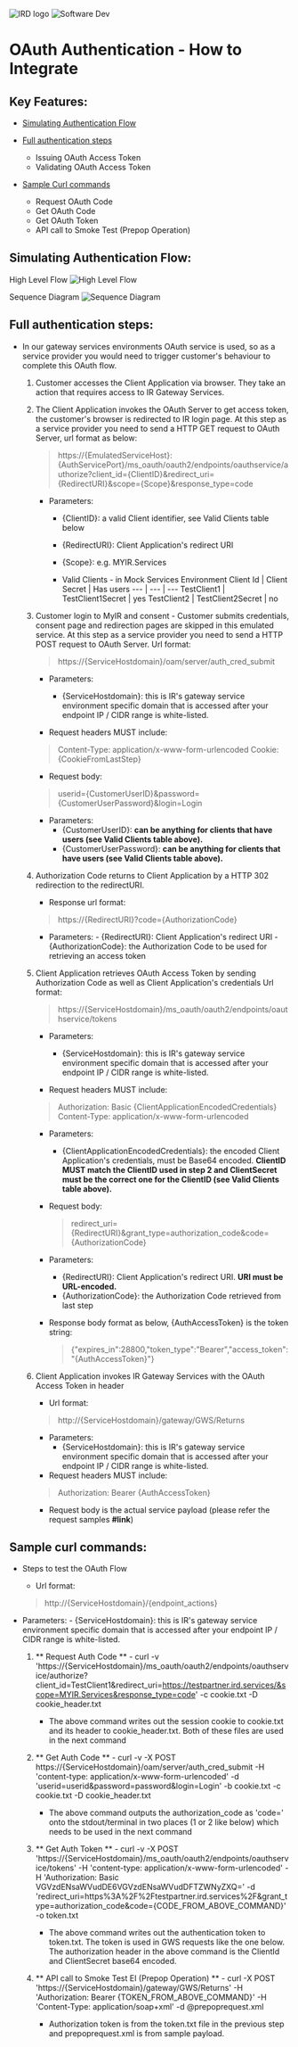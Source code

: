 ![IRD logo](../../Images/IRlogo.gif)
![Software Dev](../../Images/SoftwareDev.png)

OAuth Authentication - How to Integrate
=======================================

Key Features:
-------------

- [Simulating Authentication Flow](#simulating-authentication-flow)

- [Full authentication steps](#full-authentication-steps)
    - Issuing OAuth Access Token
    - Validating OAuth Access Token

- [Sample Curl commands](#sample-curl-commands)
	- Request OAuth Code
	- Get OAuth Code
	- Get OAuth Token 
	- API call to Smoke Test (Prepop Operation)

Simulating Authentication Flow:
-----------------
	
High Level Flow
![High Level Flow](images/high_level_flow.jpg)
	
Sequence Diagram
![Sequence Diagram](images/sequence_diagram.png)

Full authentication steps:
----------------- 
- In our gateway services environments OAuth service is used, so as a service provider you would need to trigger customer's behaviour to complete this OAuth flow.
	1. Customer accesses the Client Application via browser. They take an action that requires access to IR Gateway Services.
	2. The Client Application invokes the OAuth Server to get access token, the customer's browser is redirected to IR login page.
		At this step as a service provider you need to send a HTTP GET request to OAuth Server, url format as below:
		> https://{EmulatedServiceHost}:{AuthServicePort}/ms_oauth/oauth2/endpoints/oauthservice/authorize?client_id={ClientID}&redirect_uri={RedirectURI}&scope={Scope}&response_type=code
   
		- Parameters:
			- {ClientID}: a valid Client identifier, see Valid Clients table below
			- {RedirectURI}: Client Application's redirect URI
			- {Scope}: e.g. MYIR.Services
			
			- Valid Clients - in Mock Services Environment
			Client Id | Client Secret | Has users
			--- | --- | ---
			TestClient1 | TestClient1Secret | yes
			TestClient2 | TestClient2Secret | no
			
	3. Customer login to MyIR and consent - Customer submits credentials, consent page and redirection pages are skipped in this emulated service.
		At this step as a service provider you need to send a HTTP POST request to OAuth Server.
		Url format:
		> https://{ServiceHostdomain}/oam/server/auth_cred_submit
		
		- Parameters:
			- {ServiceHostdomain}: this is IR's gateway service environment specific domain that is accessed after your endpoint IP / CIDR range is white-listed. 
		
		- Request headers MUST include:
		> Content-Type: application/x-www-form-urlencoded
		> Cookie: {CookieFromLastStep}
		
		- Request body: 
		> userid={CustomerUserID}&password={CustomerUserPassword}&login=Login

		- Parameters:
			- {CustomerUserID}: **can be anything for clients that have users (see Valid Clients table above).**
			- {CustomerUserPassword}: **can be anything for clients that have users (see Valid Clients table above).**	
	4. Authorization Code returns to Client Application by a HTTP 302 redirection to the redirectURI.
		- Response url format:
		> https://{RedirectURI}?code={AuthorizationCode}

		- Parameters:
				- {RedirectURI}: Client Application's redirect URI
				- {AuthorizationCode}: the Authorization Code to be used for retrieving an access token	
	5. Client Application retrieves OAuth Access Token by sending Authorization Code as well as Client Application's credentials
		Url format:
		> https://{ServiceHostdomain}/ms_oauth/oauth2/endpoints/oauthservice/tokens
		
		- Parameters:
			- {ServiceHostdomain}: this is IR's gateway service environment specific domain that is accessed after your endpoint IP / CIDR range is white-listed.

		- Request headers MUST include:
		> Authorization: Basic {ClientApplicationEncodedCredentials}
		> Content-Type: application/x-www-form-urlencoded 

		- Parameters:
			- {ClientApplicationEncodedCredentials}: the encoded Client Application's credentials, must be Base64 encoded. **ClientID MUST match the ClientID used in step 2 and ClientSecret must be the correct one for the ClientID (see Valid Clients table above).**

		- Request body:
			> redirect_uri={RedirectURI}&grant_type=authorization_code&code={AuthorizationCode}

		- Parameters:
			- {RedirectURI}: Client Application's redirect URI. **URI must be URL-encoded.**
			- {AuthorizationCode}: the Authorization Code retrieved from last step
			
		- Response body format as below, {AuthAccessToken} is the token string:
			> {"expires_in":28800,"token_type":"Bearer","access_token":"{AuthAccessToken}"}
		
	6. Client Application invokes IR Gateway Services with the OAuth Access Token in header
		- Url format:
		> http://{ServiceHostdomain}/gateway/GWS/Returns
		
		- Parameters:
			- {ServiceHostdomain}: this is IR's gateway service environment specific domain that is accessed after your endpoint IP / CIDR range is white-listed. 
		- Request headers MUST include:
		> Authorization: Bearer {AuthAccessToken}            
		- Request body is the actual service payload (please refer the request samples **#link**)
			
Sample curl commands:
----------------- 
- Steps to test the OAuth Flow
	- Url format:
	> http://{ServiceHostdomain}/{endpoint_actions}
		
- Parameters:
		- {ServiceHostdomain}: this is IR's gateway service environment specific domain that is accessed after your endpoint IP / CIDR range is white-listed.
	1. ** Request Auth Code **
			- curl -v 'https://{ServiceHostdomain}/ms_oauth/oauth2/endpoints/oauthservice/authorize?client_id=TestClient1&redirect_uri=https://testpartner.ird.services/&scope=MYIR.Services&response_type=code' -c cookie.txt -D cookie_header.txt
		- The above command writes out the session cookie to cookie.txt and its header to cookie_header.txt. Both of these files are used in the next command
		
	2. ** Get Auth Code **
			- curl -v -X POST https://{ServiceHostdomain}/oam/server/auth_cred_submit -H 'content-type: application/x-www-form-urlencoded' -d 'userid=userid&password=password&login=Login' -b cookie.txt -c cookie.txt -D cookie_header.txt	
		- The above command outputs the authorization_code as 'code=' onto the stdout/terminal in two places (1 or 2 like below) which needs to be used in the next command
		
	3.  ** Get Auth Token **
			- curl -v -X POST 'https://{ServiceHostdomain}/ms_oauth/oauth2/endpoints/oauthservice/tokens' -H 'content-type: application/x-www-form-urlencoded' -H 'Authorization: Basic VGVzdENsaWVudDE6VGVzdENsaWVudDFTZWNyZXQ=' -d 'redirect_uri=https%3A%2F%2Ftestpartner.ird.services%2F&grant_type=authorization_code&code={CODE_FROM_ABOVE_COMMAND}' -o token.txt
		- The above command writes out the authentication token to token.txt. The token is used in GWS requests like the one below. The authorization header in the above command is the ClientId and ClientSecret base64 encoded.
		
	4. ** API call to Smoke Test EI (Prepop Operation) **
			- curl -X POST 'https://{ServiceHostdomain}/gateway/GWS/Returns' -H 'Authorization: Bearer {TOKEN_FROM_ABOVE_COMMAND}' -H 'Content-Type: application/soap+xml' -d @prepoprequest.xml
		- Authorization token is from the token.txt file in the previous step and prepoprequest.xml is from sample payload.